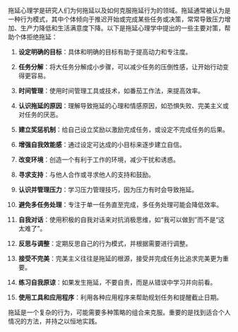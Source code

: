拖延心理学是研究人们为何拖延以及如何克服拖延行为的领域。拖延通常被认为是一种行为模式，其中个体倾向于推迟开始或完成某些任务或决策，常常导致压力增加、生产力降低和生活满意度下降。以下是拖延心理学中提出的一些主要对策，帮助个体拒绝拖延：

1. **设定明确的目标**：具体和明确的目标有助于提高动力和专注度。

2. **任务分解**：将大任务分解成小步骤，可以减少任务的压倒性感，让开始行动变得更容易。

3. **时间管理**：使用时间管理工具或技术，如番茄工作法，来提高效率。

4. **认识拖延的原因**：理解导致拖延的心理和情感原因，如恐惧失败、完美主义或对任务的厌恶。

5. **建立奖惩机制**：给自己设立奖励以激励完成任务，或设定不完成任务的后果。

6. **增强自我效能感**：通过设定可达成的小目标来逐步建立自信。

7. **改变环境**：创造一个有利于工作的环境，减少干扰和诱惑。

8. **寻求支持**：与他人合作或寻求他人的支持和鼓励。

9. **认识并管理压力**：学习压力管理技巧，因为压力有时会导致拖延。

10. **避免多任务处理**：专注于单一任务直至完成，多任务处理可能会降低效率。

11. **自我对话**：使用积极的自我对话来对抗消极思维，如“我可以做到”而不是“这太难了”。

12. **反思与调整**：定期反思自己的行为模式，并根据需要进行调整。

13. **接受不完美**：完美主义往往是拖延的根源，接受并完成任务比追求完美更为重要。

14. **练习自我原谅**：如果发生拖延，不要自责，而是从错误中学习并向前看。

15. **使用工具和应用程序**：利用各种应用程序来帮助规划任务和提醒截止日期。

拖延是一个复杂的行为，可能需要多种策略的组合来克服。重要的是找到适合个人情况的方法，并持之以恒地实践。
